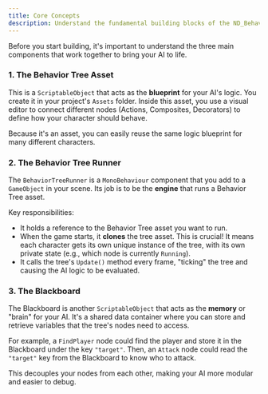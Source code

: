 ```yaml
---
title: Core Concepts
description: Understand the fundamental building blocks of the ND_BehaviorTree system.
---
```


Before you start building, it's important to understand the three main components that work together to bring your AI to life.

### 1. The Behavior Tree Asset

This is a `ScriptableObject` that acts as the **blueprint** for your AI's logic. You create it in your project's `Assets` folder. Inside this asset, you use a visual editor to connect different nodes (Actions, Composites, Decorators) to define how your character should behave.

Because it's an asset, you can easily reuse the same logic blueprint for many different characters.

### 2. The Behavior Tree Runner

The `BehaviorTreeRunner` is a `MonoBehaviour` component that you add to a `GameObject` in your scene. Its job is to be the **engine** that runs a Behavior Tree asset.

Key responsibilities:
- It holds a reference to the Behavior Tree asset you want to run.
- When the game starts, it **clones** the tree asset. This is crucial! It means each character gets its own unique instance of the tree, with its own private state (e.g., which node is currently `Running`).
- It calls the tree's `Update()` method every frame, "ticking" the tree and causing the AI logic to be evaluated.

### 3. The Blackboard

The Blackboard is another `ScriptableObject` that acts as the **memory** or "brain" for your AI. It's a shared data container where you can store and retrieve variables that the tree's nodes need to access.

For example, a `FindPlayer` node could find the player and store it in the Blackboard under the key `"target"`. Then, an `Attack` node could read the `"target"` key from the Blackboard to know who to attack.

This decouples your nodes from each other, making your AI more modular and easier to debug.